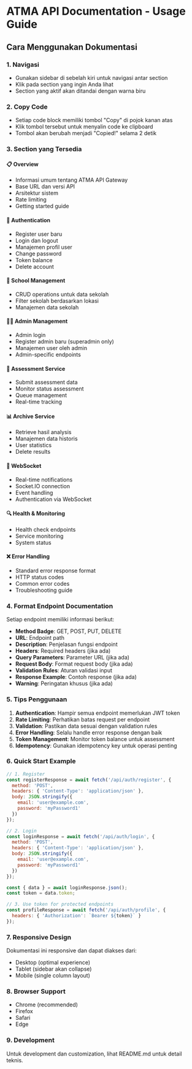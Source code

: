 # ATMA API Documentation - Usage Guide

## Cara Menggunakan Dokumentasi

### 1. Navigasi
- Gunakan sidebar di sebelah kiri untuk navigasi antar section
- Klik pada section yang ingin Anda lihat
- Section yang aktif akan ditandai dengan warna biru

### 2. Copy Code
- Setiap code block memiliki tombol "Copy" di pojok kanan atas
- Klik tombol tersebut untuk menyalin code ke clipboard
- Tombol akan berubah menjadi "Copied!" selama 2 detik

### 3. Section yang Tersedia

#### 📋 Overview
- Informasi umum tentang ATMA API Gateway
- Base URL dan versi API
- Arsitektur sistem
- Rate limiting
- Getting started guide

#### 🔐 Authentication
- Register user baru
- Login dan logout
- Manajemen profil user
- Change password
- Token balance
- Delete account

#### 🏫 School Management
- CRUD operations untuk data sekolah
- Filter sekolah berdasarkan lokasi
- Manajemen data sekolah

#### 👨‍💼 Admin Management
- Admin login
- Register admin baru (superadmin only)
- Manajemen user oleh admin
- Admin-specific endpoints

#### 🎯 Assessment Service
- Submit assessment data
- Monitor status assessment
- Queue management
- Real-time tracking

#### 📊 Archive Service
- Retrieve hasil analysis
- Manajemen data historis
- User statistics
- Delete results

#### 🔔 WebSocket
- Real-time notifications
- Socket.IO connection
- Event handling
- Authentication via WebSocket

#### 🔍 Health & Monitoring
- Health check endpoints
- Service monitoring
- System status

#### ❌ Error Handling
- Standard error response format
- HTTP status codes
- Common error codes
- Troubleshooting guide

### 4. Format Endpoint Documentation

Setiap endpoint memiliki informasi berikut:
- **Method Badge**: GET, POST, PUT, DELETE
- **URL**: Endpoint path
- **Description**: Penjelasan fungsi endpoint
- **Headers**: Required headers (jika ada)
- **Query Parameters**: Parameter URL (jika ada)
- **Request Body**: Format request body (jika ada)
- **Validation Rules**: Aturan validasi input
- **Response Example**: Contoh response (jika ada)
- **Warning**: Peringatan khusus (jika ada)

### 5. Tips Penggunaan

1. **Authentication**: Hampir semua endpoint memerlukan JWT token
2. **Rate Limiting**: Perhatikan batas request per endpoint
3. **Validation**: Pastikan data sesuai dengan validation rules
4. **Error Handling**: Selalu handle error response dengan baik
5. **Token Management**: Monitor token balance untuk assessment
6. **Idempotency**: Gunakan idempotency key untuk operasi penting

### 6. Quick Start Example

```javascript
// 1. Register
const registerResponse = await fetch('/api/auth/register', {
  method: 'POST',
  headers: { 'Content-Type': 'application/json' },
  body: JSON.stringify({
    email: 'user@example.com',
    password: 'myPassword1'
  })
});

// 2. Login
const loginResponse = await fetch('/api/auth/login', {
  method: 'POST',
  headers: { 'Content-Type': 'application/json' },
  body: JSON.stringify({
    email: 'user@example.com',
    password: 'myPassword1'
  })
});

const { data } = await loginResponse.json();
const token = data.token;

// 3. Use token for protected endpoints
const profileResponse = await fetch('/api/auth/profile', {
  headers: { 'Authorization': `Bearer ${token}` }
});
```

### 7. Responsive Design

Dokumentasi ini responsive dan dapat diakses dari:
- Desktop (optimal experience)
- Tablet (sidebar akan collapse)
- Mobile (single column layout)

### 8. Browser Support

- Chrome (recommended)
- Firefox
- Safari
- Edge

### 9. Development

Untuk development dan customization, lihat README.md untuk detail teknis.

